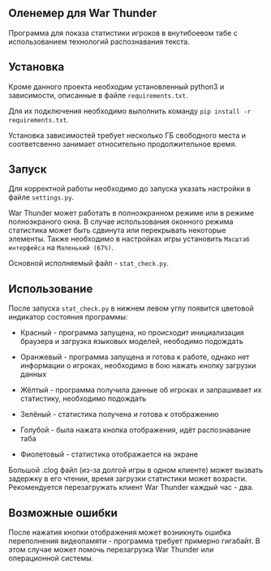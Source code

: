 Оленемер для War Thunder
------------------------
Программа для показа статистики игроков в внутибоевом табе с использованием технологий распознавания текста.

Установка
---------
Кроме данного проекта необходим установленный python3 и зависимости, описанные в файле ```requirements.txt```.

Для их подключения необходимо выполнить команду ```pip install -r requirements.txt```.

Установка зависимостей требует несколько ГБ свободного места и соответсвенно занимает относительно продолжительное время.

Запуск
--------------
Для корректной работы необходимо до запуска указать настройки в файле ```settings.py```.

War Thunder может работать в полноэкранном режиме или в режиме полноэкраного окна. 
В случае использования оконного режима статистика может быть сдвинута или перекрывать некоторые элементы.
Также необходимо в настройках игры установить ```Масштаб интерфейса``` на ```Маленький (67%)```.

Основной исполняемый файл - ```stat_check.py```.

Использование
-------------
После запуска ```stat_check.py``` в нижнем левом углу появится цветовой индикатор состояния программы:

 - Красный - программа запущена, но происходит инициализация браузера и загрузка языковых моделей, неободимо подождать

 - Оранжевый - программа запущена и готова к работе, однако нет информации о игроках, 
   необходимо в бою нажать кнопку загрузки данных

 - Жёлтый - программа получила данные об игроках и запрашивает их статистику, необходимо подождать

 - Зелёный - статистика получена и готова к отображению

 - Голубой - была нажата кнопка отображения, идёт распознавание таба

 - Фиолетовый - статистика отображается на экране

Большой .clog файл (из-за долгой игры в одном клиенте) может вызвать задержку в его чтении, 
время загрузки статистики может возрасти. Рекомендуется перезагружать клиент War Thunder каждый час - два.

Возможные ошибки
----------------

После нажатия кнопки отображения может возникнуть ошибка переполнения видеопамяти - программа требует примерно гигабайт.
В этом случае может помочь перезагрузка War Thunder или операционной системы.